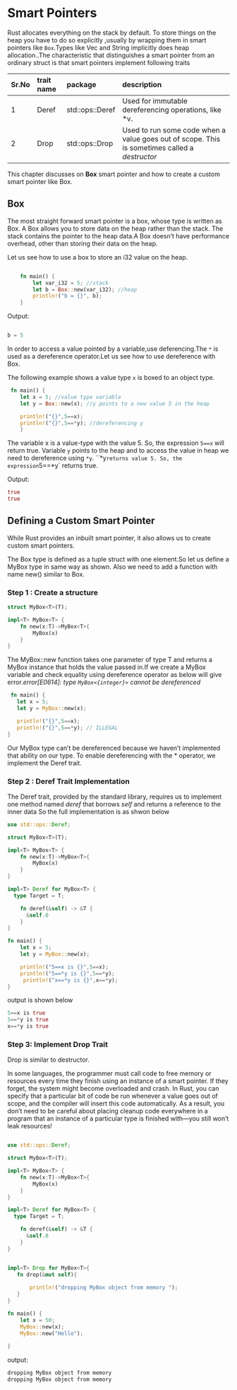 # Smart Pointers

Rust allocates everything on the stack by default. To store things on the heap you have to do so explicitly ,usually by wrapping them in smart pointers like `Box`.Types like Vec and String implicitly does heap allocation..The characteristic that distinguishes a smart pointer from an ordinary struct is that smart pointers implement following traits


|Sr.No|trait name|package|description
|:---|:---|:---|:-------|
|1|Deref|std::ops::Deref|Used for immutable dereferencing operations, like *v.
|2|Drop|std::ops::Drop|Used to run some code when a value goes out of scope. This is sometimes called a *destructor*

This chapter discusses on  **Box** smart pointer and how to create a custom smart pointer like Box.

## Box<T>

The most straight forward smart pointer is a box, whose type is written as Box<T>. A Box allows you to store data on the heap rather than the stack. The stack contains the pointer to the heap data.A Box doesn’t have performance overhead, other than storing their data on the heap.

Let us see how to use a box to store an i32 value on the heap.

```rust

    fn main() {
        let var_i32 = 5; //stack
        let b = Box::new(var_i32); //heap
        println!("b = {}", b);
    }

```

Output:

```rust

b = 5

```

In order to access a value pointed by a variable,use deferencing.The `*` is used as a dereference operator.Let us see how to use dereference with Box.

The following example shows a value type `x` is boxed to an object type.

```rust
 fn main() {
    let x = 5; //value type variable
    let y = Box::new(x); //y points to a new value 5 in the heap

    println!("{}",5==x);  
    println!("{}",5==*y); //dereferencing y
    }

```
The variable x is a value-type with the value 5. So, the expression `5==x` will return true. Variable `y` points to the heap and to access the value in heap we need to dereference using `*y`. ``*y` returns value 5. So, the expression `5==*y` returns true.

Output:

```rust
true
true

```

## Defining a Custom Smart Pointer

While Rust provides an inbuilt smart pointer, it also allows us to create custom smart pointers.

The Box<T> type is  defined as a tuple struct  with one element.So let us define a MyBox<T> type in same way as shown. Also we need to add a function with name new() similar to Box<T>.

### Step 1 : Create a structure

```rust
struct MyBox<T>(T);

impl<T> MyBox<T> {
    fn new(x:T)->MyBox<T>{
        MyBox(x)
    }
}

```

 The MyBox::new function takes one parameter of type T  and returns a MyBox instance that holds the value passed in.If we create a MyBox variable and check equality using dereference operator as below will give error.*error[E0614]: type `MyBox<{integer}>` cannot be dereferenced*

 ```rust
  fn main() {
    let x = 5;
    let y = MyBox::new(x);

    println!("{}",5==x);
    println!("{}",5==*y); // ILLEGAL
}

 ```

 Our MyBox<T> type can’t be dereferenced because we haven’t implemented that ability on our type. To enable dereferencing with the * operator, we implement the Deref trait.

### Step 2 : Deref Trait Implementation

 The Deref trait, provided by the standard library, requires us to implement one method named *deref* that borrows *self* and returns a reference to the inner data
So the full implementation is as shwon below

```rust
use std::ops::Deref;

struct MyBox<T>(T);

impl<T> MyBox<T> {
    fn new(x:T)->MyBox<T>{
        MyBox(x)
    }
}

impl<T> Deref for MyBox<T> {
  type Target = T;

    fn deref(&self) -> &T {
      &self.0
    }
}

fn main() {
    let x = 5;
    let y = MyBox::new(x);

    println!("5==x is {}",5==x);
    println!("5==*y is {}",5==*y);
     println!("x==*y is {}",x==*y);
}


```

output is shown below

```rust
5==x is true
5==*y is true
x==*y is true
```

### Step 3: Implement Drop Trait

Drop is similar to destructor.

In some languages, the programmer must call code to free memory or resources every time they finish using an instance of a smart pointer. If they forget, the system might become overloaded and crash. In Rust, you can specify that a particular bit of code be run whenever a value goes out of scope, and the compiler will insert this code automatically. As a result, you don’t need to be careful about placing cleanup code everywhere in a program that an instance of a particular type is finished with—you still won’t leak resources!


```rust

use std::ops::Deref;

struct MyBox<T>(T);

impl<T> MyBox<T> {
    fn new(x:T)->MyBox<T>{
        MyBox(x)
    }
}

impl<T> Deref for MyBox<T> {
  type Target = T;

    fn deref(&self) -> &T {
      &self.0
    }
}


impl<T> Drop for MyBox<T>{
   fn drop(&mut self){
    
       println!("dropping MyBox object from memory ");
   }    
}

fn main() {
    let x = 50;
    MyBox::new(x);
    MyBox::new("Hello");
    
}
```

output:

```rust
dropping MyBox object from memory
dropping MyBox object from memory 
```